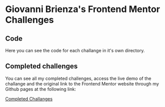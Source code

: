 # Giovanni Brienza's Frontend Mentor Challenges


## Code

Here you can see the code for each challange in it's own directory.

## Completed challenges

You can see all my completed challenges, access the live demo of the challange and the original link to the Frontend Mentor website through my Github pages at the following link:

[Completed Challanges](https://giobooo.github.io/giovannibrienzaftm/)
